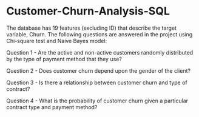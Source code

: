 # Customer-Churn-Analysis-SQL

The database has 19 features (excluding ID) that describe the target variable, Churn. The following questions are answered in the project using Chi-square test and Naive Bayes model:

Question 1 - Are the active and non-active customers randomly distributed by the type of payment method that they use?

Question 2 - Does customer churn depend upon the gender of the client?

Question 3 - Is there a relationship between customer churn and type of contract?

Question 4 - What is the probability of customer churn given a particular contract type and payment method? 
